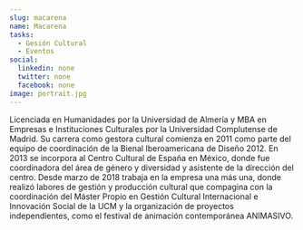 ```yaml
---
slug: macarena
name: Macarena
tasks:
  - Gesión Cultural
  - Eventos
social:
  linkedin: none
  twitter: none
  facebook: none
image: portrait.jpg
---
```


Licenciada en Humanidades por la Universidad de Almería y MBA en Empresas e
Instituciones Culturales por la Universidad Complutense de Madrid. Su carrera
como gestora cultural comienza en 2011 como parte del equipo de coordinación de
la Bienal Iberoamericana de Diseño 2012. En 2013 se incorpora al Centro Cultural
de España en México, donde fue coordinadora del área de género y diversidad y
asistente de la dirección del centro. Desde marzo de 2018 trabaja en la empresa
una más una, donde realizó labores de gestión y producción cultural que
compagina con la coordinación del Máster Propio en Gestión Cultural
Internacional e Innovación Social de la UCM y la organización de proyectos
independientes, como el festival de animación contemporánea ANIMASIVO.
